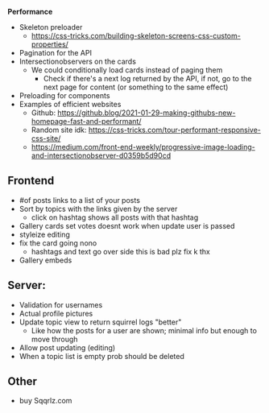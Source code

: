 **Performance**

-   Skeleton preloader
    -   https://css-tricks.com/building-skeleton-screens-css-custom-properties/
-   Pagination for the API
-   Intersectionobservers on the cards
    -   We could conditionally load cards instead of paging them
        -   Check if there's a next log returned by the API, if not, go to the next page for content (or something to the same effect)
-   Preloading for components
-   Examples of efficient websites
    -   Github: https://github.blog/2021-01-29-making-githubs-new-homepage-fast-and-performant/
    -   Random site idk: https://css-tricks.com/tour-performant-responsive-css-site/
    -   https://medium.com/front-end-weekly/progressive-image-loading-and-intersectionobserver-d0359b5d90cd

## **Frontend**

-   #of posts links to a list of your posts
-   Sort by topics with the links given by the server
    -   click on hashtag shows all posts with that hashtag
-   Gallery cards set votes doesnt work when update user is passed
-   styleize editing
-   fix the card going nono
    -   hashtags and text go over side this is bad plz fix k thx
-   Gallery embeds

## **Server:**

-   Validation for usernames
-   Actual profile pictures
-   Update topic view to return squirrel logs "better"
    -   Like how the posts for a user are shown; minimal info but enough to move through
-   Allow post updating (editing)
-   When a topic list is empty prob should be deleted

## **Other**

-   buy Sqqrlz.com

